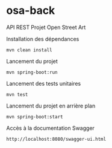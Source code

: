 # osa-back
API REST Projet Open Street Art


Installation des dépendances
```
mvn clean install
```

Lancement du projet
```
mvn spring-boot:run
```

Lancement des tests unitaires
```
mvn test
```

Lancement du projet en arrière plan
```
mvn spring-boot:start
```

Accès à la documentation Swagger
```
http://localhost:8080/swagger-ui.html
```
